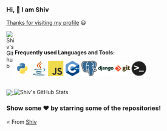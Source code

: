 ### Hi, 👋 I am Shiv

<a href="https://www.github.com/ShivSt/">Thanks for visiting my profile</a> :smiley:
 

<a href="https://github.com/ShivSt">
  <img align="left" alt="Shiv's Github" width="22px" src="https://cdn.jsdelivr.net/npm/simple-icons@v3/icons/github.svg" />
</a>

<br/>
<br/>

<!--
## Technologies :fire:
- Data Analysis with **Python**.
- Web Scraping
- Mobile application development using **Android (Java)**.
- Selenium
- Python.
- Java
- django
-->
**Frequently used Languages and Tools:**  

<code><img height="40" src="https://raw.githubusercontent.com/github/explore/80688e429a7d4ef2fca1e82350fe8e3517d3494d/topics/python/python.png"></code>
<code><img height="40" src="https://raw.githubusercontent.com/github/explore/80688e429a7d4ef2fca1e82350fe8e3517d3494d/topics/java/java.png"></code>
<code><img height="40" src="https://raw.githubusercontent.com/github/explore/80688e429a7d4ef2fca1e82350fe8e3517d3494d/topics/javascript/javascript.png"></code>
<code><img height="40" src="https://raw.githubusercontent.com/github/explore/80688e429a7d4ef2fca1e82350fe8e3517d3494d/topics/cpp/cpp.png"></code>
<code><img height="40" src="https://raw.githubusercontent.com/github/explore/80688e429a7d4ef2fca1e82350fe8e3517d3494d/topics/postgresql/postgresql.png"></code>
<code><img height="40" src="https://raw.githubusercontent.com/github/explore/80688e429a7d4ef2fca1e82350fe8e3517d3494d/topics/django/django.png"></code>
<code><img height="40" src="https://raw.githubusercontent.com/github/explore/80688e429a7d4ef2fca1e82350fe8e3517d3494d/topics/git/git.png"></code>
<code><img height="40" src="https://raw.githubusercontent.com/github/explore/80688e429a7d4ef2fca1e82350fe8e3517d3494d/topics/terminal/terminal.png"></code>

<br/>
<a href="https://github.com/ShivSt">
  <img align="center" src="https://github-readme-stats.vercel.app/api/top-langs/?username=ShivSt&hide=html&theme=radical" />
</a>

<img src="https://github-readme-stats.vercel.app/api?username=ShivSt&&show_icons=true&theme=radical&line_height=27&v=5" alt="Shiv's GitHub Stats" />



### Show some ❤️ by starring some of the repositories!


⭐️ From [Shiv](https://github.com/ShivSt)









<!--
**ShivSt/ShivSt** is a ✨ _special_ ✨ repository because its `README.md` (this file) appears on your GitHub profile.

Here are some ideas to get you started:

- 🔭 I’m currently working on ...
- 🌱 I’m currently learning ...
- 👯 I’m looking to collaborate on ...
- 🤔 I’m looking for help with ...
- 💬 Ask me about ...
- 📫 How to reach me: ...
- 😄 Pronouns: ...
- ⚡ Fun fact: ...
-->
